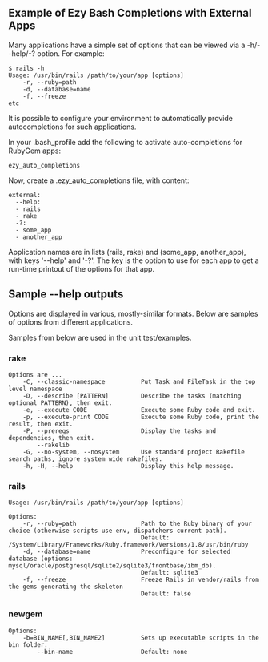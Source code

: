 Example of Ezy Bash Completions with External Apps
--------------------------------------------------

Many applications have a simple set of options that
can be viewed via a -h/--help/-? option. For example:

    $ rails -h
    Usage: /usr/bin/rails /path/to/your/app [options]
        -r, --ruby=path
        -d, --database=name
        -f, --freeze
    etc

It is possible to configure your environment to automatically
provide autocompletions for such applications.

In your .bash_profile add the following to activate auto-completions for RubyGem apps:

    ezy_auto_completions
    
Now, create a .ezy\_auto_completions file, with content:

    external: 
      --help: 
      - rails
      - rake
      -?: 
      - some_app
      - another_app

Application names are in lists (rails, rake) and (some\_app, another\_app), with keys '--help' and '-?'.
The key is the option to use for each app to get a run-time printout of the options for that app.

## Sample --help outputs

Options are displayed in various, mostly-similar formats. Below are samples of options from
different applications.

Samples from below are used in the unit test/examples.

### rake

    Options are ...
        -C, --classic-namespace          Put Task and FileTask in the top level namespace
        -D, --describe [PATTERN]         Describe the tasks (matching optional PATTERN), then exit.
        -e, --execute CODE               Execute some Ruby code and exit.
        -p, --execute-print CODE         Execute some Ruby code, print the result, then exit.
        -P, --prereqs                    Display the tasks and dependencies, then exit.
            --rakelib
        -G, --no-system, --nosystem      Use standard project Rakefile search paths, ignore system wide rakefiles.
        -h, -H, --help                   Display this help message.

### rails

    Usage: /usr/bin/rails /path/to/your/app [options]

    Options:
        -r, --ruby=path                  Path to the Ruby binary of your choice (otherwise scripts use env, dispatchers current path).
                                         Default: /System/Library/Frameworks/Ruby.framework/Versions/1.8/usr/bin/ruby
        -d, --database=name              Preconfigure for selected database (options: mysql/oracle/postgresql/sqlite2/sqlite3/frontbase/ibm_db).
                                         Default: sqlite3
        -f, --freeze                     Freeze Rails in vendor/rails from the gems generating the skeleton
                                         Default: false

### newgem

    Options:
        -b=BIN_NAME[,BIN_NAME2]          Sets up executable scripts in the bin folder.
            --bin-name                   Default: none

